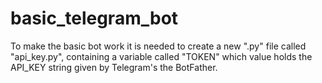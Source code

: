 # basic_telegram_bot

To make the basic bot work it is needed to create a new ".py" file called "api_key.py", containing a variable called "TOKEN" which value holds the API_KEY string given by Telegram's the BotFather.

